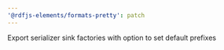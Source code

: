 ```yaml
---
'@rdfjs-elements/formats-pretty': patch
---
```


Export serializer sink factories with option to set default prefixes
